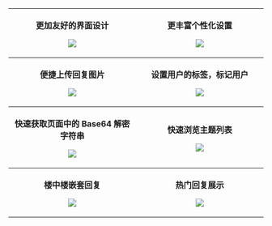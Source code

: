 <table>
	<tr>
		<th width="50%">
			<p>更加友好的界面设计
			<p><img src="https://i.imgur.com/yaBXwFw.png">
		<th width="50%">
			<p>更丰富个性化设置
			<p><img src="https://i.imgur.com/guRBbVB.png">
	<tr>
		<th width="50%">
			<p>便捷上传回复图片
			<p><img src="https://i.imgur.com/1vfybCs.gif">
		<th width="50%">
			<p>设置用户的标签，标记用户
			<p><img src="https://i.imgur.com/YNFJeFv.gif">
	<tr>
		<th width="50%">
			<p>快速获取页面中的 Base64 解密字符串
			<p><img src="https://i.imgur.com/6v7HGCc.gif">
		<th width="50%">
			<p>快速浏览主题列表
			<p><img src="https://i.imgur.com/Jcb2w1X.gif">
	<tr>
		<th width="50%">
			<p>楼中楼嵌套回复
			<p><img src="https://i.imgur.com/13EBDrV.png">
		<th width="50%">
			<p>热门回复展示
			<p><img src="https://i.imgur.com/IyffX1w.png">
</table>
